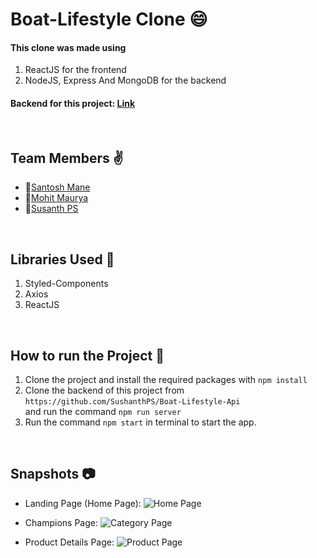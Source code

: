 # Boat-Lifestyle Clone :smile:

#### This clone was made using 
1) ReactJS for the frontend
2) NodeJS, Express And MongoDB for the backend

#### Backend for this project:  [Link](https://github.com/SushanthPS/Boat-Lifestyle-Api)



<br>

## Team Members :v:
- 👤[Santosh Mane](https://github.com/santoshmcode)
- 👤[Mohit Maurya](https://github.com/MohitMaurya)
- 👤[Susanth PS](https://github.com/SushanthPS)

<br>

## Libraries Used 🌟
1) Styled-Components
2) Axios
3) ReactJS

<br>

## How to run the Project 🤖

1) Clone the project and install the required packages with `npm install`
2) Clone the backend of this project from `https://github.com/SushanthPS/Boat-Lifestyle-Api` <br/> and run the command `npm run server`
4) Run the command `npm start` in terminal to start the app.

<br>

## Snapshots 📷

- Landing Page (Home Page):
![Home Page](https://user-images.githubusercontent.com/35700009/138110802-fca0ecb0-968b-40ad-9b08-581a423262f8.png)

- Champions Page:
![Category Page](https://user-images.githubusercontent.com/35700009/138111008-c3e05fd9-3210-40c3-a3b7-373168ab63be.png)

- Product Details Page:
![Product Page](https://user-images.githubusercontent.com/35700009/138111102-5514f298-cd7b-43e3-a332-320a037d8a76.png)

<br>




